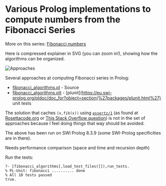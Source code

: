 # Various Prolog implementations to compute numbers from the Fibonacci Series 

More on this series: [Fibonacci numbers](https://en.wikipedia.org/wiki/Fibonacci_number)

Here is compressed explainer in SVG (you can zoom in!), showing how the algorithms can be organized.

![Approaches](Fibonacci.svg)

Several approaches at computing Fibonacci series in Prolog:

- [fibonacci_algorithms.pl](fibonacci_algorithms.pl) - Source
- [fibonacci_algorithms.plt](fibonacci_algorithms.plt) - [plunit](https://eu.swi-prolog.org/pldoc/doc_for?object=section(%27packages/plunit.html%27) unit tests

The solution that caches `(x,fib(x))` using [`assertz/1`](https://eu.swi-prolog.org/pldoc/doc_for?object=assertz/1)
(as found at [Rosettacode.org](http://rosettacode.org/wiki/Fibonacci_sequence#Prolog) or
[This Stack Overflow question](https://stackoverflow.com/questions/16358747/why-this-dynamic-version-of-fibonacci-program-is-incredibly-faster-then-this-oth))
is not in the set of approaches because I feel doing things that way should be avoided.

The above has been run on SWI Prolog 8.3.9 (some SWI-Prolog specificities are in there).

Needs performance comparison (space and time and recursion depth)

Run the tests:

```
?- [fibonacci_algorithms],load_test_files([]),run_tests.
% PL-Unit: fibonacci .......... done
% All 10 tests passed
true.
```
